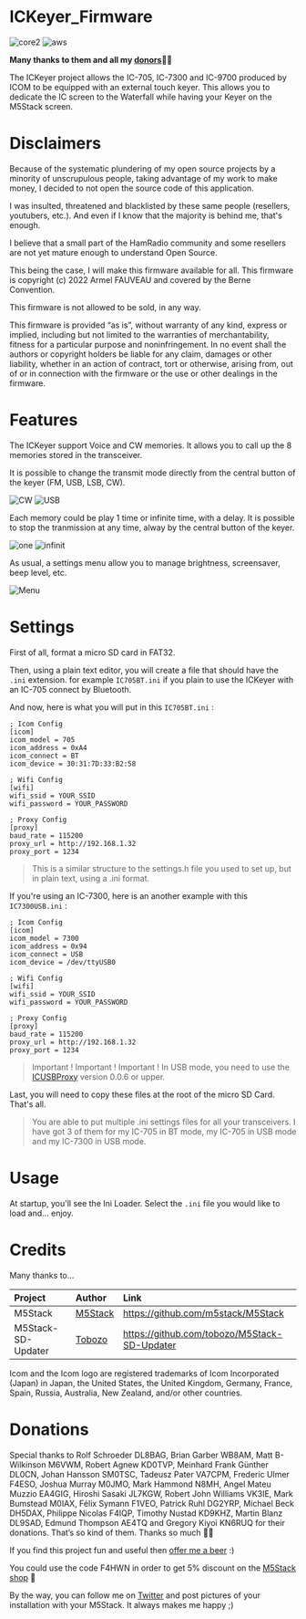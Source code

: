 # ICKeyer_Firmware
![core2](https://img.shields.io/badge/M5Stack-CORE2-green)
![aws](https://img.shields.io/badge/M5Stack-AWS-orange)

**Many thanks to them and all my [donors](#donations)🙏🏻** 

The ICKeyer project allows the IC-705, IC-7300 and IC-9700 produced by ICOM to be equipped with an external touch keyer. This allows you to dedicate the IC screen to the Waterfall while having your Keyer on the M5Stack screen.

# Disclaimers 

Because of the systematic plundering of my open source projects by a minority of unscrupulous people, taking advantage of my work to make money, I decided to not open the source code of this application.

I was insulted, threatened and blacklisted by these same people (resellers, youtubers, etc.). And even if I know that the majority is behind me, that's enough. 

I believe that a small part of the HamRadio community and some resellers are not yet mature enough to understand Open Source.

This being the case, I will make this firmware available for all. This firmware is copyright (c) 2022 Armel FAUVEAU and covered by the Berne Convention.

This firmware is not allowed to be sold, in any way. 

This firmware is provided “as is”, without warranty of any kind, express or implied, including but not limited to the warranties of merchantability, fitness for a particular purpose and noninfringement. In no event shall the authors or copyright holders be liable for any claim, damages or other liability, whether in an action of contract, tort or otherwise, arising from, out of or in connection with the firmware or the use or other dealings in the firmware.

# Features

The ICKeyer support Voice and CW memories. It allows you to call up the 8 memories stored in the transceiver. 

It is possible to change the transmit mode directly from the central button of the keyer (FM, USB, LSB, CW).

![CW](https://github.com/armel/ICKeyer_Firmware/blob/main/img/cw.png)
![USB](https://github.com/armel/ICKeyer_Firmware/blob/main/img/usb.png)

Each memory could be play 1 time or infinite time, with a delay. It is possible to stop the tranmission at any time, alway by the central button of the keyer.

![one](https://github.com/armel/ICKeyer_Firmware/blob/main/img/one.png)
![infinit](https://github.com/armel/ICKeyer_Firmware/blob/main/img/infinit.png)

As usual, a settings menu allow you to manage brightness, screensaver, beep level, etc. 

![Menu](https://github.com/armel/ICKeyer_Firmware/blob/main/img/menu.png)

# Settings

First of all, format a micro SD card in FAT32. 

Then, using a plain text editor, you will create a file that should have the `.ini` extension. for example `IC705BT.ini` if you plain to use the ICKeyer with an IC-705 connect by Bluetooth. 

And now, here is what you will put in this `IC705BT.ini` :

```
; Icom Config
[icom]
icom_model = 705
icom_address = 0xA4
icom_connect = BT
icom_device = 30:31:7D:33:B2:58

; Wifi Config
[wifi]
wifi_ssid = YOUR_SSID
wifi_password = YOUR_PASSWORD

; Proxy Config
[proxy]
baud_rate = 115200
proxy_url = http://192.168.1.32
proxy_port = 1234
```

> This is a similar structure to the settings.h file you used to set up, but in plain text, using a .ini format.  

If you're using an IC-7300, here is an another example with this `IC7300USB.ini` :

```
; Icom Config
[icom]
icom_model = 7300
icom_address = 0x94
icom_connect = USB
icom_device = /dev/ttyUSB0

; Wifi Config
[wifi]
wifi_ssid = YOUR_SSID
wifi_password = YOUR_PASSWORD

; Proxy Config
[proxy]
baud_rate = 115200
proxy_url = http://192.168.1.32
proxy_port = 1234
```

> Important ! Important ! Important ! In USB mode, you need to use the [ICUSBProxy](https://github.com/armel/ICUSBProxy) version 0.0.6 or upper. 

Last, you will need to copy these files at the root of the micro SD Card. That's all.

> You are able to put multiple .ini settings files for all your transceivers. I have got 3 of them for my IC-705 in BT mode, my IC-705 in USB mode and my IC-7300 in USB mode. 

# Usage

At startup, you'll see the Ini Loader. Select the `.ini` file you would like to load and... enjoy. 


# Credits
 
Many thanks to...

| Project             | Author                                                |  Link                                        |
|:------------------- | :---------------------------------------------------- | :------------------------------------------- |
| M5Stack             | [M5Stack](https://twitter.com/M5Stack)                | https://github.com/m5stack/M5Stack           |
| M5Stack-SD-Updater  | [Tobozo](https://twitter.com/TobozoTagada)            | https://github.com/tobozo/M5Stack-SD-Updater |

Icom and the Icom logo are registered trademarks of Icom Incorporated (Japan) in Japan, the United States, the United Kingdom, Germany, France, Spain, Russia, Australia, New Zealand, and/or other countries.


# Donations

Special thanks to Rolf Schroeder DL8BAG, Brian Garber WB8AM, Matt B-Wilkinson M6VWM, Robert Agnew KD0TVP, Meinhard Frank Günther DL0CN, Johan Hansson SM0TSC, Tadeusz Pater VA7CPM, Frederic Ulmer F4ESO, Joshua Murray M0JMO, Mark Hammond N8MH, Angel Mateu Muzzio EA4GIG, Hiroshi Sasaki JL7KGW, Robert John Williams VK3IE, Mark Bumstead M0IAX, Félix Symann F1VEO, Patrick Ruhl DG2YRP, Michael Beck DH5DAX, Philippe Nicolas F4IQP, Timothy Nustad KD9KHZ, Martin Blanz DL9SAD, Edmund Thompson AE4TQ and Gregory Kiyoi KN6RUQ for their donations. That’s so kind of them. Thanks so much 🙏🏻

If you find this project fun and useful then [offer me a beer](https://www.paypal.me/F4HWN) :) 

You could use the code F4HWN in order to get 5% discount on the [M5Stack shop](https://shop.m5stack.com/?ref=LUxetaH4) 🎁

By the way, you can follow me on [Twitter](https://twitter.com/F4HWN) and post pictures of your installation with your M5Stack. It always makes me happy ;) 